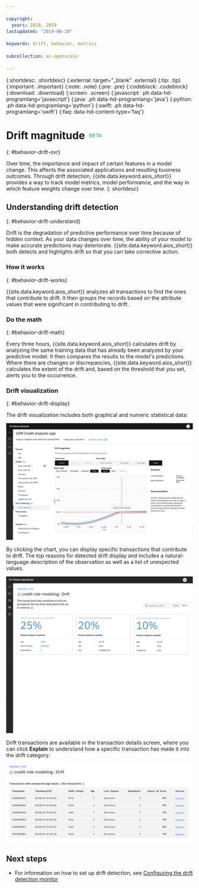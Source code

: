 ```yaml
---

copyright:
  years: 2018, 2019
lastupdated: "2019-06-28"

keywords: drift, behavior, metrics

subcollection: ai-openscale

---
```


{:shortdesc: .shortdesc}
{:external: target="_blank" .external}
{:tip: .tip}
{:important: .important}
{:note: .note}
{:pre: .pre}
{:codeblock: .codeblock}
{:download: .download}
{:screen: .screen}
{:javascript: .ph data-hd-programlang='javascript'}
{:java: .ph data-hd-programlang='java'}
{:python: .ph data-hd-programlang='python'}
{:swift: .ph data-hd-programlang='swift'}
{:faq: data-hd-content-type='faq'}

# Drift magnitude ![beta tag](images/beta.png)
{: #behavior-drift-ovr}

Over time, the importance and impact of certain features in a model change. This affects the associated applications and resulting business outcomes. Through drift detection, {{site.data.keyword.aios_short}} provides a way to track model metrics, model performance, and the way in which feature weights change over time. 
{: shortdesc}

## Understanding drift detection
{: #behavior-drift-understand}

Drift is the degradation of predictive performance over time because of hidden context. As your data changes over time, the ability of your model to make accurate predictions may deteriorate. {{site.data.keyword.aios_short}} both detects and highlights drift so that you can take corrective action.

### How it works
{: #behavior-drift-works}

{{site.data.keyword.aios_short}} analyzes all transactions to find the ones that contribute to drift. It then groups the records based on the attribute values that were significant in contributing to drift.



### Do the math
{: #behavior-drift-math}

Every three hours, {{site.data.keyword.aios_short}} calculates drift by analyzing the same training data that has already been analyzed by your predictive model. It then compares the results to the model's predictions. Where there are changes or discrepancies, {{site.data.keyword.aios_short}} calculates the extent of the drift and, based on the threshold that you set, alerts you to the occurrence. 


### Drift visualization
{: #behavior-drift-display}

The drift visualization includes both graphical and numeric statistical data:

![fairness metrics chart showing drift lower than the set threshold](images/drift-example.png)

By clicking the chart, you can display specific transactions that contribute to drift. The top reasons for detected drift display and includes a natural-language description of the observation as well as a list of unexpected values.

![fairness metrics chart showing drift lower than the set threshold](images/drift-detection-example.png)

Drift transactions are available in the transaction details screen, where you can click **Explain** to understand how a specific transaction has made it into the drift category:

![fairness metrics chart showing drift lower than the set threshold](images/drift-detection-transactions.png)


## Next steps

- For information on how to set up drift detection, see [Configuring the drift detection monitor](/docs/services/ai-openscale?topic=ai-openscale-behavior-drift-config)
